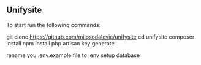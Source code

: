 ## Unifysite

To start run the following commands:

git clone https://github.com/milosodalovic/unifysite
cd unifysite
composer install
npm install
php artisan key:generate

rename you .env.example file to .env
setup database 